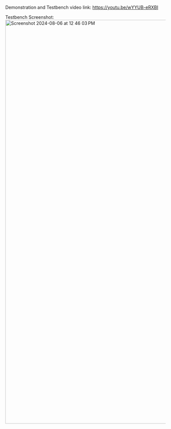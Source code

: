 Demonstration and Testbench video link: https://youtu.be/wYYUB-eRXBI

Testbench Screenshot:
<img width="1271" alt="Screenshot 2024-08-06 at 12 46 03 PM" src="https://github.com/user-attachments/assets/69608e52-cd81-45f0-9333-e895e4cb805c">

